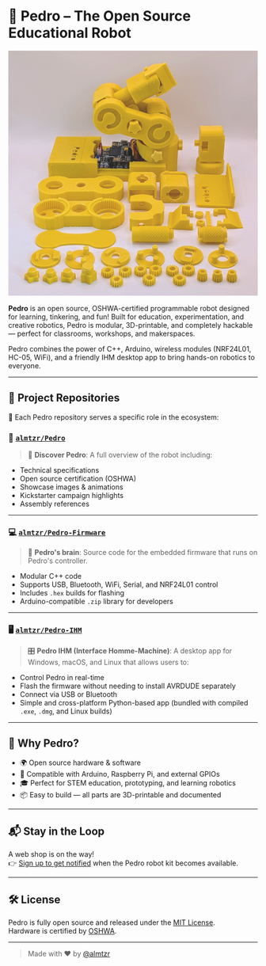# 🤖 Pedro – The Open Source Educational Robot

![Pedro Robot Cover](https://github.com/almtzr/Pedro/blob/main/img/Pedro_Cover2.png)

**Pedro** is an open source, OSHWA-certified programmable robot designed for learning, tinkering, and fun! Built for education, experimentation, and creative robotics, Pedro is modular, 3D-printable, and completely hackable — perfect for classrooms, workshops, and makerspaces.

Pedro combines the power of C++, Arduino, wireless modules (NRF24L01, HC-05, WiFi), and a friendly IHM desktop app to bring hands-on robotics to everyone.

---

## 🚀 Project Repositories

🔧 Each Pedro repository serves a specific role in the ecosystem:

### 📘 [`almtzr/Pedro`](https://github.com/almtzr/Pedro)
> 🔎 **Discover Pedro**: A full overview of the robot including:
- Technical specifications  
- Open source certification (OSHWA)  
- Showcase images & animations  
- Kickstarter campaign highlights  
- Assembly references  

---

### 💻 [`almtzr/Pedro-Firmware`](https://github.com/almtzr/Pedro-Firmware)
> 🧠 **Pedro's brain**: Source code for the embedded firmware that runs on Pedro's controller.  
- Modular C++ code  
- Supports USB, Bluetooth, WiFi, Serial, and NRF24L01 control  
- Includes `.hex` builds for flashing  
- Arduino-compatible `.zip` library for developers  

---

### 🖥️ [`almtzr/Pedro-IHM`](https://github.com/almtzr/Pedro-IHM)
> 🎛 **Pedro IHM (Interface Homme-Machine)**: A desktop app for Windows, macOS, and Linux that allows users to:
- Control Pedro in real-time  
- Flash the firmware without needing to install AVRDUDE separately  
- Connect via USB or Bluetooth  
- Simple and cross-platform Python-based app (bundled with compiled `.exe`, `.dmg`, and Linux builds)

---

## 🧩 Why Pedro?

- 🌍 Open source hardware & software  
- 🔌 Compatible with Arduino, Raspberry Pi, and external GPIOs  
- 🎓 Perfect for STEM education, prototyping, and learning robotics  
- 📦 Easy to build — all parts are 3D-printable and documented  

---

## 📬 Stay in the Loop

A web shop is on the way!  
👉 [Sign up to get notified](https://pedrobot.com) when the Pedro robot kit becomes available.

---

## 🛠️ License

Pedro is fully open source and released under the [MIT License](LICENSE).  
Hardware is certified by [OSHWA](https://certification.oshwa.org/fr000025.html).

---

> Made with ❤️ by [@almtzr](https://github.com/almtzr)
